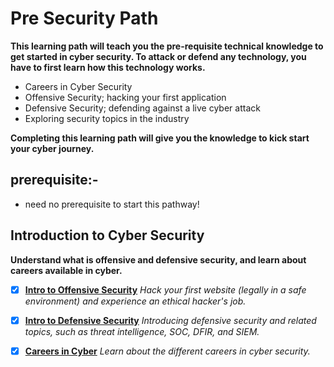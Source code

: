 # Pre Security Path

**This learning path will teach you the pre-requisite technical knowledge to get started in cyber security. To attack or defend any technology, you have to first learn how this technology works.**

- Careers in Cyber Security
- Offensive Security; hacking your first application
- Defensive Security; defending against a live cyber attack
- Exploring security topics in the industry

**Completing this learning path will give you the knowledge to kick start your cyber journey.**

## prerequisite:-

- need no prerequisite to start this pathway!

## Introduction to Cyber Security

**Understand what is offensive and defensive security, and learn about careers available in cyber.**

- [x] [**Intro to Offensive Security**](https://tryhackme.com/r/room/introtooffensivesecurity) *Hack your first website (legally in a safe environment) and experience an ethical hacker's job.*

- [x] [**Intro to Defensive Security**](https://tryhackme.com/r/room/defensivesecurity) *Introducing defensive security and related topics, such as threat intelligence, SOC, DFIR, and SIEM.*

- [x] [**Careers in Cyber**](https://tryhackme.com/r/room/careersincyber) *Learn about the different careers in cyber security.*
